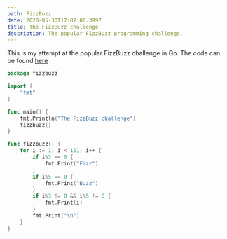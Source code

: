 ```yaml
---
path: FizzBuzz
date: 2020-05-30T17:07:00.399Z
title: The FizzBuzz challenge
description: The popular FizzBuzz programming challenge.
---
```

This is my attempt at the popular FizzBuzz challenge in Go. The code can be found [here ](https://github.com/cameronldroberts/FizzBuzz)

```go
package fizzbuzz

import (
	"fmt"
)

func main() {
	fmt.Println("The FizzBuzz challenge")
	fizzbuzz()
}

func fizzbuzz() {
	for i := 1; i < 101; i++ {
		if i%3 == 0 {
			fmt.Print("Fizz")
		}
		if i%5 == 0 {
			fmt.Print("Buzz")
		}
		if i%3 != 0 && i%5 != 0 {
			fmt.Print(i)
		}
		fmt.Print("\n")
	}
}
```